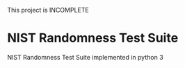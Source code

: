 This project is INCOMPLETE
# NIST Randomness Test Suite 
NIST Randomness Test Suite implemented in python 3
